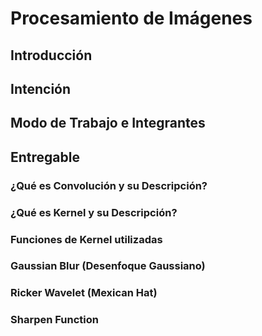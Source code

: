 # Procesamiento de Imágenes
## Introducción
## Intención
## Modo de Trabajo e Integrantes
## Entregable
### ¿Qué es Convolución y su Descripción?
### ¿Qué es Kernel y su Descripción?
### Funciones de Kernel utilizadas
### Gaussian Blur (Desenfoque Gaussiano)
### Ricker Wavelet (Mexican Hat)
### Sharpen Function
 